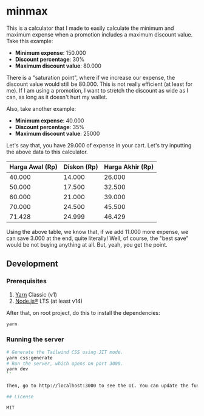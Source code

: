 # minmax

This is a calculator that I made to easily calculate the minimum and maximum expense when a promotion includes a maximum discount value. Take this example:

- **Minimum expense**: 150.000
- **Discount percentage**: 30%
- **Maximum discount value**: 80.000

There is a "saturation point", where if we increase our expense, the discount value would still be 80.000. This is not really efficient (at least for me). If I am using a promotion, I want to stretch the discount as wide as I can, as long as it doesn't hurt my wallet.

Also, take another example:

- **Minimum expense**: 40.000
- **Discount percentage**: 35%
- **Maximum discount value**: 25000

Let's say that, you have 29.000 of expense in your cart. Let's try inputting the above data to this calculator.

| Harga Awal (Rp) | Diskon (Rp) | Harga Akhir (Rp) |
| --------------- | ----------- | ---------------- |
| 40.000          | 14.000      | 26.000           |
| 50.000          | 17.500      | 32.500           |
| 60.000          | 21.000      | 39.000           |
| 70.000          | 24.500      | 45.500           |
| 71.428          | 24.999      | 46.429           |

Using the above table, we know that, if we add 11.000 more expense, we can save 3.000 at the end, quite literally! Well, of course, the "best save" would be not buying anything at all. But, yeah, you get the point.

## Development

### Prerequisites

1. [Yarn](https://yarnpkg.com/) Classic (v1)
2. [Node.js®](https://nodejs.org/) LTS (at least v14)

After that, on root project, do this to install the dependencies:

```bash
yarn
```

### Running the server

```bash
# Generate the Tailwind CSS using JIT mode.
yarn css:generate
# Run the server, which opens on port 3000.
yarn dev
``

Then, go to http://localhost:3000 to see the UI. You can update the functionality right away in the [`index.html`](src/index.html)

## License

MIT
```
